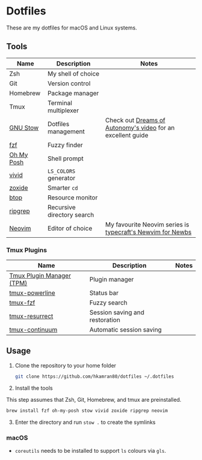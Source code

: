 # Dotfiles

These are my dotfiles for macOS and Linux systems.

## Tools

| Name | Description | Notes |
| -- | -- | -- |
| Zsh | My shell of choice | |
| Git | Version control | |
| Homebrew | Package manager ||
| Tmux | Terminal multiplexer ||
| [GNU Stow](https://www.gnu.org/software/stow) | Dotfiles management | Check out [Dreams of Autonomy's video](https://www.youtube.com/watch?v=y6XCebnB9gs) for an excellent guide |
| [fzf](https://github.com/junegunn/fzf) | Fuzzy finder ||
| [Oh My Posh](https://ohmyposh.dev) | Shell prompt ||
| [vivid](https://github.com/sharkdp/vivid) | `LS_COLORS` generator ||
| [zoxide](https://github.com/ajeetdsouza/zoxide) | Smarter `cd` ||
| [btop](https://github.com/aristocratos/btop) | Resource monitor ||
| [ripgrep](https://github.com/BurntSushi/ripgrep) | Recursive directory search ||
| [Neovim](https://neovim.io) | Editor of choice | My favourite Neovim series is [typecraft's Newvim for Newbs](https://www.youtube.com/playlist?list=PLsz00TDipIffreIaUNk64KxTIkQaGguqn) |

### Tmux Plugins

| Name | Description | Notes |
| -- | -- | -- |
| [Tmux Plugin Manager (TPM)](https://github.com/tmux-plugins/tpm) | Plugin manager ||
| [tmux-powerline](https://github.com/erikw/tmux-powerline) | Status bar ||
| [tmux-fzf](https://github.com/sainnhe/tmux-fzf) | Fuzzy search ||
| [tmux-resurrect](https://github.com/tmux-plugins/tmux-resurrect) | Session saving and restoration ||
| [tmux-continuum](https://github.com/tmux-plugins/tmux-continuum) | Automatic session saving ||

## Usage

1. Clone the repository to your home folder

   ```bash
   git clone https://github.com/hkamran80/dotfiles ~/.dotfiles
   ```

2. Install the tools

 This step assumes that Zsh, Git, Homebrew, and tmux are preinstalled.

 ```bash
 brew install fzf oh-my-posh stow vivid zoxide ripgrep neovim
 ```

3. Enter the directory and run `stow .` to create the symlinks

### macOS

- `coreutils` needs to be installed to support `ls` colours via `gls`.
